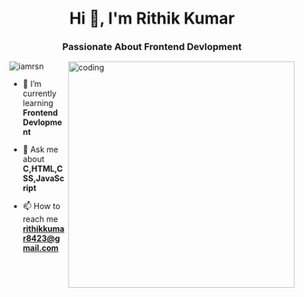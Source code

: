 <h1 align="center">Hi 👋, I'm Rithik Kumar</h1>
<h3 align="center">Passionate About Frontend Devlopment</h3>

<img align="right" alt="coding" width="400" src="https://user-images.githubusercontent.com/55389276/140866485-8fb1c876-9a8f-4d6a-98dc-08c4981eaf70.gif"></img>

<p align="left"> <img src="https://komarev.com/ghpvc/?username=iamrsn&label=Profile%20views&color=0e75b6&style=flat" alt="iamrsn" /> </p>

- 🌱 I’m currently learning **Frontend Devlopment**

- 💬 Ask me about **C,HTML,CSS,JavaScript**

- 📫 How to reach me **rithikkumar8423@gmail.com**
